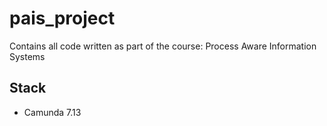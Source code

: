 # pais_project
Contains all code written as part of the course: Process Aware Information Systems


## Stack

- Camunda 7.13

